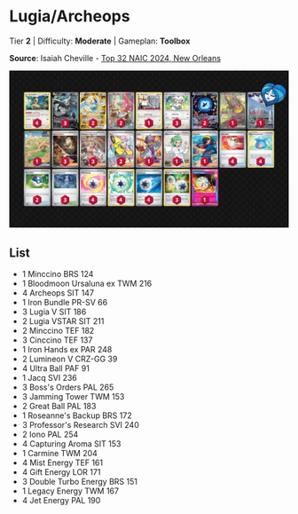 # Lugia/Archeops

Tier **2** | Difficulty: **Moderate** | Gameplan: **Toolbox**

**Source**: Isaiah Cheville - [Top 32 NAIC 2024, New Orleans](https://limitlesstcg.com/decks/list/11944)

![decklist](../../!Images/Standard/11BRS-TWM/Lugia-Archeops.png)

## List
* 1 Minccino BRS 124
* 1 Bloodmoon Ursaluna ex TWM 216
* 4 Archeops SIT 147
* 1 Iron Bundle PR-SV 66
* 3 Lugia V SIT 186
* 2 Lugia VSTAR SIT 211
* 2 Minccino TEF 182
* 3 Cinccino TEF 137
* 1 Iron Hands ex PAR 248
* 2 Lumineon V CRZ-GG 39
* 4 Ultra Ball PAF 91
* 1 Jacq SVI 236
* 3 Boss's Orders PAL 265
* 3 Jamming Tower TWM 153
* 2 Great Ball PAL 183
* 1 Roseanne's Backup BRS 172
* 3 Professor's Research SVI 240
* 2 Iono PAL 254
* 4 Capturing Aroma SIT 153
* 1 Carmine TWM 204
* 4 Mist Energy TEF 161
* 4 Gift Energy LOR 171
* 3 Double Turbo Energy BRS 151
* 1 Legacy Energy TWM 167
* 4 Jet Energy PAL 190
